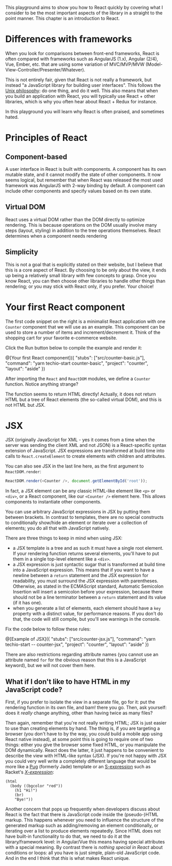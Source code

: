 This playground aims to show you how to React quickly by covering what I consider to be the most important aspects of the library in a straight to the point manner. This chapter is an introduction to React.

# Differences with frameworks

When you look for comparisons between front-end frameworks, React is often compared with frameworks such as AngularJS (1.x), Angular (2/4), Vue, Ember, etc. that are using some variation of MVC/MVP/MVW (Model-View-Controller/Presenter/Whatever).

This is not entirely fair, given that React is not really a framework, but instead "a JavaScript library for building user interfaces". This follows the [Unix philosophy](https://en.wikipedia.org/wiki/Unix_philosophy): do one thing, and do it well. This also means that when you build an application with React, you will typically use React + other libraries, which is why you often hear about React + Redux for instance.

In this playground you will learn why React is often praised, and sometimes hated.

# Principles of React

## Component-based

A user interface in React is built with components. A component has its own mutable state, and it cannot modify the state of other components. It now seems logical, but remember that when React was released the most used framework was AngularJS with 2-way binding by default. A component can include other components and specify values based on its own state.

## Virtual DOM

React uses a virtual DOM rather than the DOM directly to optimize rendering. This is because operations on the DOM usually involve many steps (layout, styling) in addition to the tree operations themselves. React determines when a component needs rendering

## Simplicity

This is not a goal that is explicitly stated on their website, but I believe that this is a core aspect of React. By choosing to be only about the view, it ends up being a relatively small library with few concepts to grasp. Once you know React, you can then choose other libraries to handle other things than rendering; or you may stick with React only, if you prefer. Your choice!

# Your first React component

The first code snippet on the right is a minimalist React application with one `Counter` component that we will use as an example. This component can be used to store a number of items and increment/decrement it. Think of the shopping cart for your favorite e-commerce website.

Click the Run button below to compile the example and render it:

@[Your first React component]({
  "stubs": ["src/counter-basic.js"],
  "command": "yarn techio-start counter-basic",
  "project": "counter",
  "layout": "aside"
})

After importing the `React` and `ReactDOM` modules, we define a `Counter` function. Notice anything strange?

The function seems to return HTML directly! Actually, it does not return HTML but a tree of React elements (the so-called virtual DOM), and this is not HTML but JSX.

# JSX

JSX (originally JavaScript for XML - yes it comes from a time when the server was sending the client XML and not JSON) is a React-specific syntax extension of JavaScript. JSX expressions are transformed at build time into calls to `React.createElement` to create elements with children and attributes.

You can also see JSX in the last line here, as the first argument to `ReactDOM.render`:

```javascript
ReactDOM.render(<Counter />, document.getElementById('root'));
```

In fact, a JSX element can be any classic HTML-like element like `<p>` or `<div>`, or a React component, like our `<Counter />` element here. This allows components to instantiate other components.

You can use arbitrary JavaScript expressions in JSX by putting them between brackets. In contrast to templates, there are no special constructs to conditionally show/hide an element or iterate over a collection of elements; you do all that with JavaScript natively.

There are three things to keep in mind when using JSX:

* a JSX template is a tree and as such it must have a single root element. If your rendering function returns several elements, you'll have to put them in a single top-level element like a `<div>`.
* a JSX expression is just syntactic sugar that is transformed at build time into a JavaScript expression. This means that if you want to have a newline between a `return` statement and the JSX expression for readability, you must surround the JSX expression with parentheses. Otherwise, as stated in the ECMAScript standard, Automatic Semicolon Insertion will insert a semicolon before your expression, because there should not be a line terminator between a `return` statement and its value (if it has one).
* when you generate a list of elements, each element should have a `key` property with a distinct value, for performance reasons. If you don't do that, the code will still compile, but you'll see warnings in the console.

Fix the code below to follow these rules:

@[Example of JSX]({
  "stubs": ["src/counter-jsx.js"],
  "command": "yarn techio-start -- counter-jsx",
  "project": "counter",
  "layout": "aside"
})

There are also restrictions regarding attribute names (you cannot use an attribute named `for` for the obvious reason that this is a JavaScript keyword), but we will not cover them here.

## What if I don't like to have HTML in my JavaScript code?

First, if you prefer to isolate the view in a separate file, go for it: put the rendering function in its own file, and bam! there you go. Then, ask yourself: does it *really* change anything, other than having twice as many files?

Then again, remember that you're not really writing HTML; JSX is just easier to use than creating elements by hand. The thing is, if you are targeting a browser (you don't have to by the way, you could build a mobile app using React native instead), at some point this is going to require one of two things: either you give the browser some fixed HTML, or you manipulate the DOM dynamically. React does the latter, it just happens to be convenient to describe the view with HTML-like syntax (JSX). If you're not happy with JSX you could very well write a completely different language that would be more like a [Pug](https://pugjs.org) (formerly Jade) template or an [S-expression](https://en.wikipedia.org/wiki/S-expression) such as Racket's *[X-expression](https://docs.racket-lang.org/xml/index.html#%28def._%28%28lib._xml%2Fprivate%2Fxexpr-core..rkt%29._xexpr~3f%29%29)*:

```
(html
  (body ((bgcolor "red"))
    (h1 "Hi!")
    (br)
    "Bye!"))
```

Another concern that pops up frequently when developers discuss about React is the fact that there is JavaScript code inside the (pseudo-)HTML markup. This happens whenever you need to influence the structure of the generated markup such as adding/removing an element conditionally, or iterating over a list to produce elements repeatedly. Since HTML does not have built-in functionality to do that, we need to do it at the library/framework level: in Angular/Vue this means having special attributes with a special meaning. By contrast there is *nothing special in React* about conditions or loops: all you have is just simple, plain-old JavaScript code. And in the end I think that *this* is what makes React unique.
